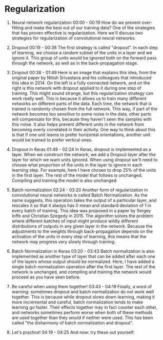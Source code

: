 # Regularization

1. Neural network regularization
00:00 - 00:19
How do we prevent over-fitting and make the best out of our training data? One of the strategies that has proven effective is regularization. Here we'll discuss two strategies for regularization of convolutional neural networks.

2. Dropout
00:19 - 00:38
The first strategy is called "dropout". In each step of learning, we choose a random subset of the units in a layer and we ignore it. This group of units would be ignored both on the forward pass through the network, as well as in the back-propagation stage.

3. Dropout
00:38 - 01:49
Here is an image that explains this idea, from the original paper by Nitish Srivastava and his colleagues that introduced this idea in 2014. On the left is a fully connected network, and on the right is this network with dropout applied to it during one step of training. This might sound strange, but this regularization strategy can work really well. This is because it allows us to train many different networks on different parts of the data. Each time, the network that is trained is randomly chosen from the full network. This way, if part of the network becomes too sensitive to some noise in the data, other parts will compensate for this, because they haven't seen the samples with this noise. It also helps prevent different units in the network from becoming overly correlated in their activity. One way to think about this is that if one unit learns to prefer horizontal orientations, another unit would be trained to prefer vertical ones.

4. Dropout in Keras
01:49 - 02:24
In Keras, dropout is implemented as a layer. When we construct the network, we add a Dropout layer after the layer for which we want units ignored. When using dropout we'll need to choose what proportion of the units in the layer to ignore in each learning step. For example, here I have chosen to drop 25% of the units in the first layer. The rest of the model that follows is unchanged. Compiling and training the model is also unchanged.

5. Batch normalization
02:24 - 03:20
Another form of regularization in convolutional neural networks is called Batch Normalization. As the name suggests, this operation takes the output of a particular layer, and rescales it so that it always has 0 mean and standard deviation of 1 in every batch of training. This idea was proposed in a paper by Sergey Ioffe and Christian Szegedy in 2015. The algorithm solves the problem where different batches of input might produce wildly different distributions of outputs in any given layer in the network. Because the adjustments to the weights through back-propagation depends on the activation of the units in every step of learning, this means that the network may progress very slowly through training.

6. Batch Normalization in Keras
03:20 - 03:43
Batch normalization is also implemented as another type of layer that can be added after each one of the layers whose output should be normalized. Here, I have added a single batch normalization operation after the first layer. The rest of the network is unchanged, and compiling and training the network would proceed as you have seen before.

7. Be careful when using them together!
03:43 - 04:19
Finally, a word of warning: sometimes dropout and batch normalization do not work well together. This is because while dropout slows down learning, making it more incremental and careful, batch normalization tends to make learning go faster. Their effects together may in fact counter each other, and networks sometimes perform worse when both of these methods are used together than they would if neither were used. This has been called "the disharmony of batch normalization and dropout".

8. Let's practice!
04:19 - 04:25
And now: try these out yourself.
